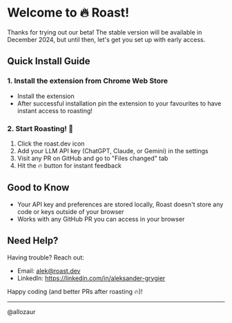 # Welcome to 🔥 Roast!

Thanks for trying out our beta! The stable version will be available in December 2024, but until then, let's get you set up with early access.

## Quick Install Guide

### 1. Install the extension from Chrome Web Store

- Install the extension
- After successful installation pin the extension to your favourites to have instant access to roasting!

### 2. Start Roasting! 🚀

1. Click the roast.dev icon
2. Add your LLM API key (ChatGPT, Claude, or Gemini) in the settings
3. Visit any PR on GitHub and go to "Files changed" tab
4. Hit the 🔥 button for instant feedback

## Good to Know

- Your API key and preferences are stored locally, Roast doesn't store any code or keys outside of your browser
- Works with any GitHub PR you can access in your browser

## Need Help?

Having trouble? Reach out:

- Email: alek@roast.dev
- LinkedIn: https://linkedin.com/in/aleksander-grygier

Happy coding (and better PRs after roasting 🔥)!

---

@allozaur

